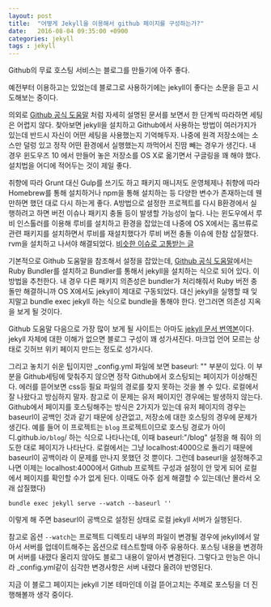 ```yaml
---
layout: post
title:  "어떻게 Jekyll을 이용해서 github 페이지를 구성하는가?"
date:   2016-08-04 09:35:00 +0900
categories: jekyll
tags : jekyll
---
```

Github의 무료 호스팅 서비스는 블로그를 만들기에 아주 좋다.

예전부터 이용하고는 있었는데 블로그로 사용하기에는 jekyll이 좋다는 소문을 듣고 시도해보는 중이다.

의외로 [Github 공식 도움말][github-jekyll-docs] 처럼 자세히 설명된 문서를 보면서 한 단계씩 따라하면 세팅은 어렵지 않다. 찾아보면 jekyll을 설치하고 Github에서 사용하는 방법이 여러가지가 있는데 반드시 자신이 어떤 세팅을 사용했는지 기억해두자. 나중에 원격 저장소에는 소스만 덜렁 있고 정작 어떤 환경에서 실행했는지 까먹어서 진땀 빼는 경우가 생긴다. 내 경우 윈도우즈 10 에서 만들어 놓은 저장소를 OS X로 옮기면서 구글링을 꽤 해야 했다. 설치법을 어디에 적어두는 것이 제일 좋다.

취향에 따라 Grunt 대신 Gulp를 쓰기도 하고 패키지 매니저도 운영체제나 취향에 따라 Homebrew를 통해 설치하거나 npm을 통해 설치하는 등 다양한 변수가 존재하는데 웬만하면 했던 대로 다시 하는게 좋다. A방법으로 설정한 프로젝트를 다시 B환경에서 실행하려고 하면 버전 이슈나 패키지 충돌 등이 발생할 가능성이 높다. 나는 윈도우에서 루비 인스톨러를 이용해 루비를 설치하고 환경을 잡았는데 나중에 OS X에서는 홈브류로 관련 패키지를 설치하면서 루비를 재설치했다가 루비 버전 충돌 이슈에 한참 삽질했다. rvm을 설치하고 나서야 해결되었다. [비슷한 이슈로 고통받는 글][stackoverflow-error-jekyll]

기본적으로 Github 도움말을 참조해서 설정을 잡았는데, [Github 공식 도움말][github-jekyll-docs]에서는 Ruby Bundler를 설치하고 Bundler를 통해서 jekyll을 설치하는 식으로 되어 있다. 이 방법을 추천한다. 내 경우 다른 패키지 의존성은 bundler가 처리해줘서 Ruby 버전 충돌만 해결하니까 OS X에서도 jekyll이 제대로 구동되었다. 대신 jekyll을 실행할 때 잊지말고 bundle exec jekyll 하는 식으로 bundle을 통해야 한다. 안그러면 의존성 지옥을 보게 될 것이다.

Github 도움말 다음으로 가장 많이 보게 될 사이트는 아마도 [jekyll 문서 번역본][jekyll-docs-korean]이다.
jekyll 자체에 대한 이해가 없으면 블로그 구성이 꽤 성가셔진다. 마크업 언어 모르는 상태로 깃허브 위키 페이지 만드는 정도로 성가시다.

그리고 놓치기 쉬운 팁이지만 \_config.yml 파일에 보면 baseurl: "" 부분이 있다.
이 부분을 Github세팅에 맞춰주지 않으면 정작 Github에서 호스팅되는 페이지가 이상해진다. 에러를 뜯어보면 css등 필요 파일의 경로를 찾지 못하는 것을 볼 수 있다. 로컬에서 잘 나왔다고 방심하지 말자. 참고로 이 문제는 유저 페이지인 경우에는 발생하지 않는다. Github에서 페이지를 호스팅해주는 방식은 2가지가 있는데 유저 페이지의 경우는 baseurl이 공백인 것과 같기 때문에 상관없고, 저장소에 대한 호스팅의 경우에 문제가 생긴다. 예를 들어 이 프로젝트는 `blog` 프로젝트이므로 호스팅 경로가 아이디.github.io`/blog`/ 하는 식으로 나타나는데, 이때 baseurl:"/blog" 설정을 해 줘야 의도한 대로 페이지가 나타난다. 로컬에서는 그냥 localhost:4000으로 돌리기 때문에 baseurl이 공백이라 이 문제를 만나지 못했던 것 뿐이다.
그런데 baseurl을 설정해주고 나면 이제는 localhost:4000에서 Github 프로젝트 구성과 설정이 안 맞게 되어 로컬에서 페이지를 확인할 수가 없게 된다. 이때도 아주 쉽게 해결할 수 있는데(난 몰라서 오래 삽질했다)

`bundle exec jekyll serve --watch --baseurl ''`

이렇게 해 주면 baseurl이 공백으로 설정된 상태로 로컬 jekyll 서버가 실행된다.

참고로 옵션 `--watch`는 프로젝트 디렉토리 내부의 파일이 변경될 경우에 jekyll에서 알아서 서버를 업데이트해주는 옵션으로 테스트할때 아주 유용하다. 포스팅 내용을 변경하며 서버를 내렸다 올리지 않아도 블로그 내용이 알아서 변경된다.
그렇다고 만능은 아니라 \_config.yml같이 심각한 변경사항은 서버 내렸다 올려야 반영된다.

지금 이 블로그 페이지는 jekyll 기본 테마인데 이걸 뜯어고치는 주제로 포스팅을 더 진행해볼까 생각 중이다.

[jekyll-docs-korean]: https://jekyllrb-ko.github.io/
[github-jekyll-docs]: https://help.github.com/articles/setting-up-your-github-pages-site-locally-with-jekyll/
[stackoverflow-error-jekyll]: http://stackoverflow.com/questions/38677296/error-running-jekyll-on-ubuntu-14-04
